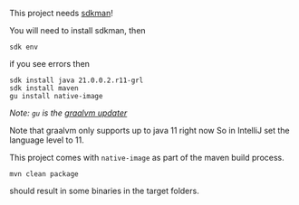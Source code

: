 This project needs [sdkman](https://sdkman.io/usage)!

You will need to install sdkman, then 
```shell
sdk env
```

if you see errors then 
```shell
sdk install java 21.0.0.2.r11-grl
sdk install maven
gu install native-image
```

_Note: `gu` is the [graalvm updater](https://www.graalvm.org/reference-manual/graalvm-updater/)_

Note that graalvm only supports up to java 11 right now
So in IntelliJ set the language level to 11.


This project comes with `native-image` as part of the maven build process.
```shell
mvn clean package
```
should result in some binaries in the target folders.

